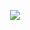 <p align="center">
  <img src ="https://github-readme-stats.vercel.app/api?username=sosualfred&show_icons=true&count_private=true&theme=default&hide_border=true&hide=issues,contribs">
</p>
